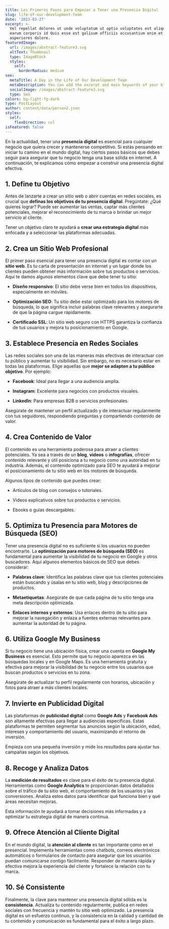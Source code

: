 ```yaml
---
title: Los Primeros Pasos para Empezar a Tener una Presencia Digital
slug: life-of-our-development-team
date: '2023-03-27'
excerpt: >-
  Vel repellat dolores ut unde voluptatum ut optio voluptates est aliquid. Ut
  earum corporis id Quis esse est galisum officiis accusantium enim et
  asperiores dolore.
featuredImage:
  url: /images/abstract-feature3.svg
  altText: Thumbnail
  type: ImageBlock
  styles:
    self:
      borderRadius: medium
seo:
  metaTitle: A Day in the Life of Our Development Team
  metaDescription: You can add the excerpt and main keywords of your blog post here.
  socialImage: /images/abstract-feature3.svg
  type: Seo
colors: bg-light-fg-dark
type: PostLayout
author: content/data/person2.json
styles:
  self:
    flexDirection: col
isFeatured: false
---
```

En la actualidad, tener una **presencia digital** es esencial para cualquier negocio que quiera crecer y mantenerse competitivo. Si estás pensando en iniciar tu camino en el mundo digital, hay ciertos pasos básicos que debes seguir para asegurar que tu negocio tenga una base sólida en internet. A continuación, te explicamos cómo empezar a construir una presencia digital efectiva.

## 1. **Define tu Objetivo**

Antes de lanzarte a crear un sitio web o abrir cuentas en redes sociales, es crucial que **definas los objetivos de tu presencia digital**. Pregúntate: ¿Qué quieres lograr? Puede ser aumentar las ventas, captar más clientes potenciales, mejorar el reconocimiento de tu marca o brindar un mejor servicio al cliente.

Tener un objetivo claro te ayudará a **crear una estrategia digital** más enfocada y a seleccionar las plataformas adecuadas.

## 2. **Crea un Sitio Web Profesional**

El primer paso esencial para tener una presencia digital es contar con un **sitio web**. Es tu carta de presentación en internet y un lugar donde los clientes pueden obtener más información sobre tus productos o servicios. Aquí te damos algunos elementos clave que debe tener tu sitio:

*   **Diseño responsivo**: El sitio debe verse bien en todos los dispositivos, especialmente en móviles.

*   **Optimización SEO**: Tu sitio debe estar optimizado para los motores de búsqueda, lo que significa incluir palabras clave relevantes y asegurarte de que la página cargue rápidamente.

*   **Certificado SSL**: Un sitio web seguro con HTTPS garantiza la confianza de tus usuarios y mejora tu posicionamiento en Google.

## 3. **Establece Presencia en Redes Sociales**

Las redes sociales son una de las maneras más efectivas de interactuar con tu público y aumentar tu visibilidad. Sin embargo, no es necesario estar en todas las plataformas. Elige aquellas que **mejor se adapten a tu público objetivo**. Por ejemplo:

*   **Facebook**: Ideal para llegar a una audiencia amplia.

*   **Instagram**: Excelente para negocios con productos visuales.

*   **LinkedIn**: Para empresas B2B o servicios profesionales.

Asegúrate de mantener un perfil actualizado y de interactuar regularmente con tus seguidores, respondiendo preguntas y compartiendo contenido de valor.

## 4. **Crea Contenido de Valor**

El contenido es una herramienta poderosa para atraer a clientes potenciales. Ya sea a través de un **blog**, **videos** o **infografías**, ofrecer contenido relevante y útil posiciona a tu negocio como una autoridad en tu industria. Además, el contenido optimizado para SEO te ayudará a mejorar el posicionamiento de tu sitio web en los motores de búsqueda.

Algunos tipos de contenido que puedes crear:

*   Artículos de blog con consejos o tutoriales.

*   Videos explicativos sobre tus productos o servicios.

*   Ebooks o guías descargables.

## 5. **Optimiza tu Presencia para Motores de Búsqueda (SEO)**

Tener una presencia digital no es suficiente si los usuarios no pueden encontrarte. La **optimización para motores de búsqueda (SEO)** es fundamental para aumentar la visibilidad de tu negocio en Google y otros buscadores. Aquí algunos elementos básicos de SEO que debes considerar:

*   **Palabras clave**: Identifica las palabras clave que tus clientes potenciales están buscando y úsalas en tu sitio web, blog y descripciones de productos.

*   **Metaetiquetas**: Asegúrate de que cada página de tu sitio tenga una meta descripción optimizada.

*   **Enlaces internos y externos**: Usa enlaces dentro de tu sitio para mejorar la navegación y enlaza a fuentes externas relevantes para aumentar la autoridad de tu página.

## 6. **Utiliza Google My Business**

Si tu negocio tiene una ubicación física, crear una cuenta en **Google My Business** es esencial. Esto permite que tu negocio aparezca en las búsquedas locales y en Google Maps. Es una herramienta gratuita y efectiva para mejorar la visibilidad de tu negocio entre los usuarios que buscan productos o servicios en tu zona.

Asegúrate de actualizar tu perfil regularmente con horarios, ubicación y fotos para atraer a más clientes locales.

## 7. **Invierte en Publicidad Digital**

Las plataformas de **publicidad digital** como **Google Ads** y **Facebook Ads** son altamente efectivas para llegar a audiencias específicas. Estas plataformas te permiten segmentar tus anuncios según la ubicación, edad, intereses y comportamiento del usuario, maximizando el retorno de inversión.

Empieza con una pequeña inversión y mide los resultados para ajustar tus campañas según los objetivos.

## 8. **Recoge y Analiza Datos**

La **medición de resultados** es clave para el éxito de tu presencia digital. Herramientas como **Google Analytics** te proporcionan datos detallados sobre el tráfico de tu sitio web, el comportamiento de los usuarios y las conversiones. Analiza estos datos para identificar qué funciona bien y qué áreas necesitan mejoras.

Esta información te ayudará a tomar decisiones más informadas y a optimizar tu estrategia digital de manera continua.

## 9. **Ofrece Atención al Cliente Digital**

En el mundo digital, la **atención al cliente** es tan importante como en el presencial. Implementa herramientas como chatbots, correos electrónicos automáticos o formularios de contacto para asegurar que los usuarios puedan comunicarse contigo fácilmente. Responder de manera rápida y efectiva mejora la experiencia del cliente y fortalece la relación con tu marca.

## 10. **Sé Consistente**

Finalmente, la clave para mantener una presencia digital sólida es la **consistencia**. Actualiza tu contenido regularmente, publica en redes sociales con frecuencia y mantén tu sitio web optimizado. La presencia digital es un esfuerzo continuo, y la consistencia en la calidad y cantidad de tu contenido y comunicación es fundamental para el éxito a largo plazo.



